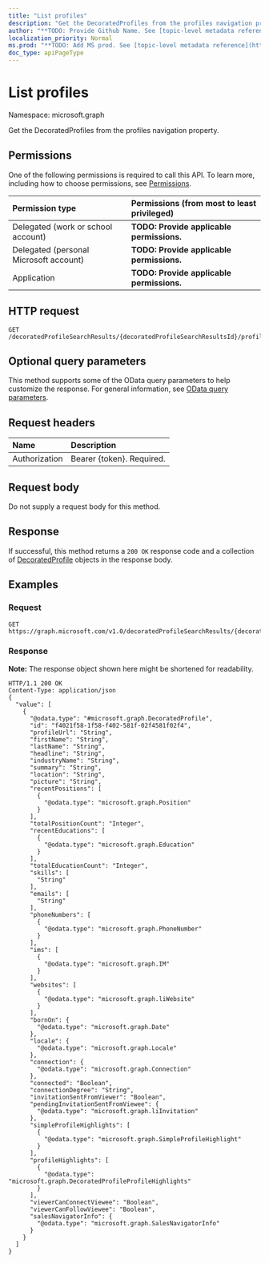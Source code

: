 ```yaml
---
title: "List profiles"
description: "Get the DecoratedProfiles from the profiles navigation property."
author: "**TODO: Provide Github Name. See [topic-level metadata reference](https://msgo.azurewebsites.net/add/document/guidelines/metadata.html#topic-level-metadata)**"
localization_priority: Normal
ms.prod: "**TODO: Add MS prod. See [topic-level metadata reference](https://msgo.azurewebsites.net/add/document/guidelines/metadata.html#topic-level-metadata)**"
doc_type: apiPageType
---
```


# List profiles

Namespace: microsoft.graph

Get the DecoratedProfiles from the profiles navigation property.

## Permissions
One of the following permissions is required to call this API. To learn more, including how to choose permissions, see [Permissions](/concepts/permissions-reference.md).

|Permission type|Permissions (from most to least privileged)|
|:---|:---|
|Delegated (work or school account)|**TODO: Provide applicable permissions.**|
|Delegated (personal Microsoft account)|**TODO: Provide applicable permissions.**|
|Application|**TODO: Provide applicable permissions.**|

## HTTP request

<!-- {
  "blockType": "ignored"
}
-->
``` http
GET /decoratedProfileSearchResults/{decoratedProfileSearchResultsId}/profiles
```

## Optional query parameters
This method supports some of the OData query parameters to help customize the response. For general information, see [OData query parameters](/graph/query-parameters).

## Request headers
|Name|Description|
|:---|:---|
|Authorization|Bearer {token}. Required.|

## Request body
Do not supply a request body for this method.

## Response

If successful, this method returns a `200 OK` response code and a collection of [DecoratedProfile](../resources/decoratedprofile.md) objects in the response body.

## Examples

### Request
<!-- {
  "blockType": "request",
  "name": "get_decoratedprofile"
}
-->
``` http
GET https://graph.microsoft.com/v1.0/decoratedProfileSearchResults/{decoratedProfileSearchResultsId}/profiles
```


### Response
**Note:** The response object shown here might be shortened for readability.
<!-- {
  "blockType": "response",
  "truncated": true,
  "@odata.type": "collection(microsoft.graph.decoratedprofile)"
}
-->
``` http
HTTP/1.1 200 OK
Content-Type: application/json
{
  "value": [
    {
      "@odata.type": "#microsoft.graph.DecoratedProfile",
      "id": "f4021f58-1f58-f402-581f-02f4581f02f4",
      "profileUrl": "String",
      "firstName": "String",
      "lastName": "String",
      "headline": "String",
      "industryName": "String",
      "summary": "String",
      "location": "String",
      "picture": "String",
      "recentPositions": [
        {
          "@odata.type": "microsoft.graph.Position"
        }
      ],
      "totalPositionCount": "Integer",
      "recentEducations": [
        {
          "@odata.type": "microsoft.graph.Education"
        }
      ],
      "totalEducationCount": "Integer",
      "skills": [
        "String"
      ],
      "emails": [
        "String"
      ],
      "phoneNumbers": [
        {
          "@odata.type": "microsoft.graph.PhoneNumber"
        }
      ],
      "ims": [
        {
          "@odata.type": "microsoft.graph.IM"
        }
      ],
      "websites": [
        {
          "@odata.type": "microsoft.graph.liWebsite"
        }
      ],
      "bornOn": {
        "@odata.type": "microsoft.graph.Date"
      },
      "locale": {
        "@odata.type": "microsoft.graph.Locale"
      },
      "connection": {
        "@odata.type": "microsoft.graph.Connection"
      },
      "connected": "Boolean",
      "connectionDegree": "String",
      "invitationSentFromViewer": "Boolean",
      "pendingInvitationSentFromViewee": {
        "@odata.type": "microsoft.graph.liInvitation"
      },
      "simpleProfileHighlights": [
        {
          "@odata.type": "microsoft.graph.SimpleProfileHighlight"
        }
      ],
      "profileHighlights": [
        {
          "@odata.type": "microsoft.graph.DecoratedProfileProfileHighlights"
        }
      ],
      "viewerCanConnectViewee": "Boolean",
      "viewerCanFollowViewee": "Boolean",
      "salesNavigatorInfo": {
        "@odata.type": "microsoft.graph.SalesNavigatorInfo"
      }
    }
  ]
}
```

